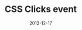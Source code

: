 ---
date: 2012-12-17
external: 
  host: Codrops
  url: http://tympanus.net/codrops/2012/12/17/css-click-events/
layout: none
published: true
title: "CSS Clicks event"
---